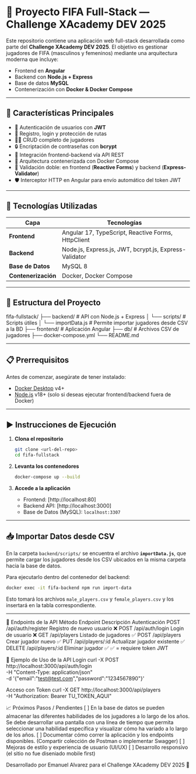 # 🌟 Proyecto FIFA Full-Stack — Challenge XAcademy DEV 2025

Este repositorio contiene una aplicación web full-stack desarrollada como parte del **Challenge XAcademy DEV 2025**. El objetivo es gestionar jugadores de FIFA (masculinos y femeninos) mediante una arquitectura moderna que incluye:
- Frontend en **Angular**
- Backend con **Node.js + Express**
- Base de datos **MySQL**
- Contenerización con **Docker & Docker Compose**

---

## 📌 Características Principales

- 🔐 Autenticación de usuarios con **JWT**
- 🔄 Registro, login y protección de rutas
- 🧍‍♂️ CRUD completo de jugadores
- 🔒 Encriptación de contraseñas con **bcrypt**
- 🔗 Integración frontend-backend vía API REST
- 🐳 Arquitectura contenerizada con Docker Compose
- 🧠 Validación doble: en frontend (**Reactive Forms**) y backend (**Express-Validator**)
- 🛡️ Interceptor HTTP en Angular para envío automático del token JWT

---

## 🚀 Tecnologías Utilizadas

| Capa             | Tecnologías                                                                 |
|------------------|------------------------------------------------------------------------------|
| **Frontend**     | Angular 17, TypeScript, Reactive Forms, HttpClient            |
| **Backend**      | Node.js, Express.js, JWT, bcrypt.js, Express-Validator                      |
| **Base de Datos**| MySQL 8                                                                     |
| **Contenerización**| Docker, Docker Compose                                                    |

---

## 📂 Estructura del Proyecto

fifa-fullstack/
├── backend/              # API con Node.js + Express 
│   └── scripts/          # Scripts útiles
│       └── importData.js # Permite importar jugadores desde CSV a la BD
├── frontend/ # Aplicación Angular
├── db/ # Archivos CSV de jugadores 
├── docker-compose.yml 
└── README.md

---

## 📋 Prerrequisitos

Antes de comenzar, asegúrate de tener instalado:

- [Docker Desktop](https://www.docker.com/products/docker-desktop/) v4+
- [Node.js](https://nodejs.org/) v18+ (solo si deseas ejecutar frontend/backend fuera de Docker)

---

## ▶️ Instrucciones de Ejecución

1. **Clona el repositorio**
   ```bash
   git clone <url-del-repo>
   cd fifa-fullstack
   ```

2. **Levanta los contenedores**
   ```bash
   docker-compose up --build
   ```

3. **Accede a la aplicación**
   - Frontend: [http://localhost:80]
   - Backend API: [http://localhost:3000]
   - Base de Datos (MySQL): `localhost:3307`

---

## 📥 Importar Datos desde CSV

En la carpeta `backend/scripts/` se encuentra el archivo **`importData.js`**, que permite cargar los jugadores desde los CSV ubicados en la misma carpeta hacia la base de datos.

Para ejecutarlo dentro del contenedor del backend:

```bash
docker exec -it fifa-backend npm run import-data
```

Esto tomará los archivos `male_players.csv` y `female_players.csv` y los insertará en la tabla correspondiente.

---

📌 Endpoints de la API
Método	Endpoint	            Descripción	                  Autenticación
POST	   /api/auth/register	Registro de nuevo usuario     ❌
POST	   /api/auth/login	   Login de usuario              ❌
GET	   /api/players	      Listado de jugadores          ✅
POST	   /api/players	      Crear jugador nuevo           ✅
PUT	   /api/players/:id	   Actualizar jugador existente  ✅
DELETE	/api/players/:id	   Eliminar jugador	            ✅
✅ = requiere token JWT


🧪 Ejemplo de Uso de la API
Login
curl -X POST http://localhost:3000/api/auth/login \
  -H "Content-Type: application/json" \
  -d '{"email":"test@test.com","password":"1234567890"}'

Acceso con Token
curl -X GET http://localhost:3000/api/players \
  -H "Authorization: Bearer TU_TOKEN_AQUI"

📈 Próximos Pasos / Pendientes
[ ] En la base de datos se pueden almacenar las diferentes habilidades de los jugadores a lo largo de los años. Se debe desarrollar una pantalla con una línea de tiempo que permita seleccionar una habilidad específica y visualizar cómo ha variado a lo largo de los años.
[ ] Documentar cómo correr la aplicación y los endpoints disponibles. (Compartir colección de Postman o implementar Swagger)
[ ] Mejoras de estilo y experiencia de usuario (UI/UX)
[ ] Desarrollo responsivo (el sitio no fue diseniado mobile first)

Desarrollado por Emanuel Alvarez para el Challenge XAcademy DEV 2025 🚀